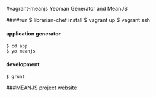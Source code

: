 
#vagrant-meanjs
Yeoman Generator and MeanJS

####run
	$ librarian-chef install
	$ vagrant up
	$ vagrant ssh

#### application generator
	$ cd app
	$ yo meanjs
	
#### development
	$ grunt
	
###[MEANJS project website](http://meanjs.org/)